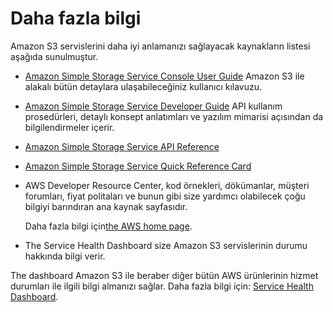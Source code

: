 # Daha fazla bilgi<a name="S3-gsg-ReferenceResources"></a>

Amazon S3 servislerini daha iyi anlamanızı sağlayacak kaynakların listesi aşağıda sunulmuştur.

+  [Amazon Simple Storage Service Console User Guide](http://docs.aws.amazon.com/AmazonS3/latest/user-guide/) Amazon S3 ile alakalı bütün detaylara ulaşabileceğiniz kullanıcı kılavuzu.  

+  [Amazon Simple Storage Service Developer Guide](http://docs.aws.amazon.com/AmazonS3/latest/dev/) 
    API kullanım prosedürleri, detaylı konsept anlatımları ve yazılım mimarisi açısından da bilgilendirmeler içerir. 

+  [Amazon Simple Storage Service API Reference](http://docs.aws.amazon.com/AmazonS3/latest/API/) 

+ [Amazon Simple Storage Service Quick Reference Card](http://awsdocs.s3.amazonaws.com/S3/latest/s3-qrc.pdf) 

+ AWS Developer Resource Center, kod örnekleri, dökümanlar, müşteri forumları, fiyat politaları ve bunun gibi size yardımcı olabilecek çoğu bilgiyi barındıran ana kaynak sayfasıdır.

  Daha fazla bilgi için[the AWS home page](https://aws.amazon.com/)\. 

+ The Service Health Dashboard size Amazon S3 servislerinin durumu hakkında bilgi verir.

The dashboard  Amazon S3 ile beraber diğer bütün AWS ürünlerinin hizmet durumları ile ilgili bilgi almanızı sağlar. Daha fazla bilgi için: [Service Health Dashboard](http://status.aws.amazon.com/)\.
